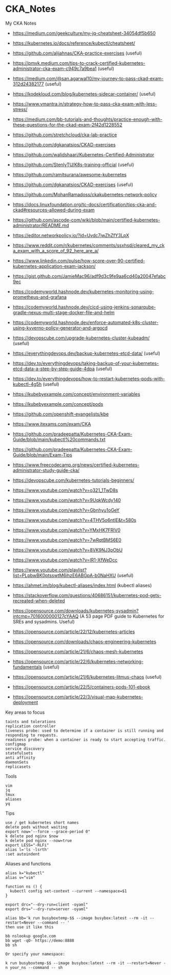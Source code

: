 # CKA_Notes
My CKA Notes

* https://medium.com/geekculture/my-jq-cheatsheet-34054df5b650
* https://kubernetes.io/docs/reference/kubectl/cheatsheet/
* https://github.com/alijahnas/CKA-practice-exercises (useful)
* https://pmvk.medium.com/tips-to-crack-certified-kubernetes-administrator-cka-exam-c949c7a9bea1 (useful)
* https://medium.com/@san.agarwal10/my-journey-to-pass-ckad-exam-312d24382177 (useful)
* https://kodekloud.com/blog/kubernetes-sidecar-container/ (useful)
* https://www.vmantra.in/strategy-how-to-pass-cka-exam-with-less-stress/
* https://medium.com/bb-tutorials-and-thoughts/practice-enough-with-these-questions-for-the-ckad-exam-2f42d1228552
* https://github.com/stretchcloud/cka-lab-practice
* https://github.com/dgkanatsios/CKAD-exercises
* https://github.com/walidshaari/Kubernetes-Certified-Administrator
* https://github.com/StenlyTU/K8s-training-official (useful)
* https://github.com/ramitsurana/awesome-kubernetes
* https://github.com/dgkanatsios/CKAD-exercises (useful)
* https://github.com/MohanRamadoss/ckakubernetes-network-policy
* https://docs.linuxfoundation.org/tc-docs/certification/tips-cka-and-ckad#resources-allowed-during-exam
* https://github.com/ascode-com/wiki/blob/main/certified-kubernetes-administrator/README.md
* https://editor.networkpolicy.io/?id=Uvdc7jwZhZfY3LpX
* https://www.reddit.com/r/kubernetes/comments/ssxhsd/cleared_my_cka_exam_with_a_score_of_92_here_are_a/
* https://www.linkedin.com/pulse/how-score-over-90-certified-kubernetes-application-exam-jackson/
* https://gist.github.com/JamieMac96/adf9d3c9fe9aa6cd40a20047efabc9ec
* https://codemyworld.hashnode.dev/kubernetes-monitoring-using-prometheus-and-grafana
* https://codemyworld.hashnode.dev/cicd-using-jenkins-sonarqube-gradle-nexus-multi-stage-docker-file-and-helm
* https://codemyworld.hashnode.dev/enforce-automated-k8s-cluster-using-kyverno-policy-generator-and-argocd
* https://devopscube.com/upgrade-kubernetes-cluster-kubeadm/ (useful)
* https://everythingdevops.dev/backup-kubernetes-etcd-data/ (useful)
* https://dev.to/everythingdevops/taking-backup-of-your-kubernetes-etcd-data-a-step-by-step-guide-4dpa (useful)
* https://dev.to/everythingdevops/how-to-restart-kubernetes-pods-with-kubectl-4g5h (useful)
* https://kubebyexample.com/concept/environment-variables
* https://kubebyexample.com/concept/pods
* https://github.com/openshift-evangelists/kbe
* https://www.itexams.com/exam/CKA
* https://github.com/pradeepatta/Kubernetes-CKA-Exam-Guide/blob/main/kubectl%20commands.txt
* https://github.com/pradeepatta/Kubernetes-CKA-Exam-Guide/blob/main/Exam-Tips
* https://www.freecodecamp.org/news/certified-kubernetes-administrator-study-guide-cka/
* https://devopscube.com/kubernetes-tutorials-beginners/
  
* https://www.youtube.com/watch?v=o321_1TwD8s
* https://www.youtube.com/watch?v=9UqkWcdy140
* https://www.youtube.com/watch?v=Gbnhyu1oGeY
* https://www.youtube.com/watch?v=4THV5o6ntIE&t=580s
* https://www.youtube.com/watch?v=YMxHK7FRlV0
* https://www.youtube.com/watch?v=7wRqtBMS6E0
* https://www.youtube.com/watch?v=8VK9NJ3pObU
* https://www.youtube.com/watch?v=lR1-XfWeDcc
* https://www.youtube.com/playlist?list=PLpbwBK0ptsswtM6ihzE6ABGpA-b0NaHXU (useful)

* https://ahmet.im/blog/kubectl-aliases/index.html (kubectl aliases)

* https://stackoverflow.com/questions/40686151/kubernetes-pod-gets-recreated-when-deleted

* https://opensource.com/downloads/kubernetes-sysadmin?intcmp=7016000000127cYAAQ (A 53 page PDF guide to Kubernetes for SREs and sysadmins. Useful)
* https://opensource.com/article/22/12/kubernetes-articles
* https://opensource.com/downloads/chaos-engineering-kubernetes
* https://opensource.com/article/21/6/chaos-mesh-kubernetes
* https://opensource.com/article/22/6/kubernetes-networking-fundamentals (useful)
* https://opensource.com/article/21/6/kubernetes-litmus-chaos (useful)
* https://opensource.com/article/22/5/containers-pods-101-ebook
* https://opensource.com/article/22/3/visual-map-kubernetes-deployment

Key areas to focus
```
taints and tolerations
replication controller
liveness probe: used to determine if a container is still running and responding to requests.
readiness probe: when a container is ready to start accepting traffic.
configmap
service discovery
statefulsets
anti affinity
daemonSets
replicasets
```


Tools
```
vim
jq
tmux
aliases
yq
```

Tips

```
use / get kubernetes short names
delete pods without waiting
export now='--force --grace-period 0"
k delete pod nginx $now
k delete pod nginx --now=true
export LESS="-RLFi"
alias l='ls -lsrth'
:set autoindent
```

Aliases and functions

```
alias k="kubectl"
alias v="vim"

function ns () {
  kubectl config set-context --current --namespace=$1
}

export drc="--dry-run=client -oyaml"
export drs="--dry-run=server -oyaml"

alias bb='k run busyboxtemp-$$ --image busybox:latest --rm -it --restart=Never --command -- '
then use it like this

bb nslookup google.com
bb wget -qO- https://demo:8888
bb sh

Or specify your namespace:

k run busyboxtemp-$$ --image busybox:latest --rm -it --restart=Never -n your_ns --command -- sh
```

